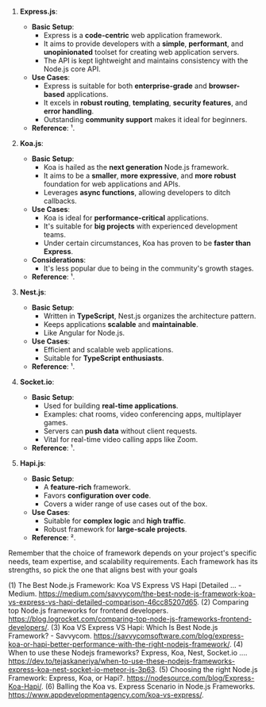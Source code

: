 1. **Express.js**:

   - **Basic Setup**:
     - Express is a **code-centric** web application framework.
     - It aims to provide developers with a **simple**, **performant**, and **unopinionated** toolset for creating web application servers.
     - The API is kept lightweight and maintains consistency with the Node.js core API.
   - **Use Cases**:
     - Express is suitable for both **enterprise-grade** and **browser-based** applications.
     - It excels in **robust routing**, **templating**, **security features**, and **error handling**.
     - Outstanding **community support** makes it ideal for beginners.
   - **Reference**: ¹.

2. **Koa.js**:

   - **Basic Setup**:
     - Koa is hailed as the **next generation** Node.js framework.
     - It aims to be a **smaller**, **more expressive**, and **more robust** foundation for web applications and APIs.
     - Leverages **async functions**, allowing developers to ditch callbacks.
   - **Use Cases**:
     - Koa is ideal for **performance-critical** applications.
     - It's suitable for **big projects** with experienced development teams.
     - Under certain circumstances, Koa has proven to be **faster than Express**.
   - **Considerations**:
     - It's less popular due to being in the community's growth stages.
   - **Reference**: ¹.

3. **Nest.js**:

   - **Basic Setup**:
     - Written in **TypeScript**, Nest.js organizes the architecture pattern.
     - Keeps applications **scalable** and **maintainable**.
     - Like Angular for Node.js.
   - **Use Cases**:
     - Efficient and scalable web applications.
     - Suitable for **TypeScript enthusiasts**.
   - **Reference**: ¹.

4. **Socket.io**:

   - **Basic Setup**:
     - Used for building **real-time applications**.
     - Examples: chat rooms, video conferencing apps, multiplayer games.
     - Servers can **push data** without client requests.
     - Vital for real-time video calling apps like Zoom.
   - **Reference**: ¹.

5. **Hapi.js**:
   - **Basic Setup**:
     - A **feature-rich** framework.
     - Favors **configuration over code**.
     - Covers a wider range of use cases out of the box.
   - **Use Cases**:
     - Suitable for **complex logic** and **high traffic**.
     - Robust framework for **large-scale projects**.
   - **Reference**: ².

Remember that the choice of framework depends on your project's specific needs, team expertise, and scalability requirements. Each framework has its strengths, so pick the one that aligns best with your goals

(1) The Best Node.js Framework: Koa VS Express VS Hapi [Detailed ... - Medium. https://medium.com/savvycom/the-best-node-js-framework-koa-vs-express-vs-hapi-detailed-comparison-46cc85207d65.
(2) Comparing top Node.js frameworks for frontend developers. https://blog.logrocket.com/comparing-top-node-js-frameworks-frontend-developers/.
(3) Koa VS Express VS Hapi: Which Is Best Node.js Framework? - Savvycom. https://savvycomsoftware.com/blog/express-koa-or-hapi-better-performance-with-the-right-nodejs-framework/.
(4) When to use these Nodejs frameworks? Express, Koa, Nest, Socket.io .... https://dev.to/tejaskaneriya/when-to-use-these-nodejs-frameworks-express-koa-nest-socket-io-meteor-js-3p63.
(5) Choosing the right Node.js Framework: Express, Koa, or Hapi?. https://nodesource.com/blog/Express-Koa-Hapi/.
(6) Balling the Koa vs. Express Scenario in Node.js Frameworks. https://www.appdevelopmentagency.com/koa-vs-express/.
